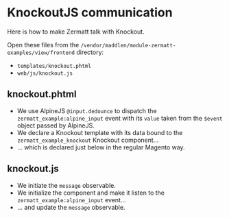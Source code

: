 # KnockoutJS communication

Here is how to make Zermatt talk with Knockout.

Open these files from the `/vendor/maddlen/module-zermatt-examples/view/frontend` directory:

- `templates/knockout.phtml`
- `web/js/knockout.js`

## knockout.phtml

- We use AlpineJS `@input.dedounce` to dispatch the `zermatt_example:alpine_input` event with its `value` taken from the `$event` object passed by AlpineJS.
- We declare a Knockout template with its data bound to the `zermatt_example_knockout` Knockout component...
- ... which is declared just below in the regular Magento way.

## knockout.js

- We initiate the `message` observable.
- We initialize the component and make it listen to the `zermatt_example:alpine_input` event...
- ... and update the `message` observable.
